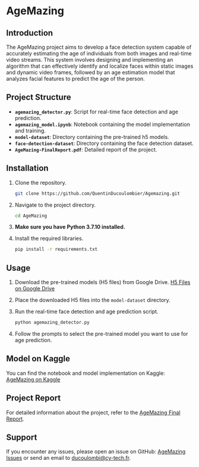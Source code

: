 # AgeMazing

## Introduction

The AgeMazing project aims to develop a face detection system capable of accurately estimating the age of individuals from both images and real-time video streams. This system involves designing and implementing an algorithm that can effectively identify and localize faces within static images and dynamic video frames, followed by an age estimation model that analyzes facial features to predict the age of the person.

## Project Structure

- **`agemazing_detector.py`**: Script for real-time face detection and age prediction.
- **`agemazing_model.ipynb`**: Notebook containing the model implementation and training.
- **`model-dataset`**: Directory containing the pre-trained h5 models.
- **`face-detection-dataset`**: Directory containing the face detection dataset.
- **`AgeMazing-FinalReport.pdf`**: Detailed report of the project.

## Installation

1. Clone the repository.

   ```bash
   git clone https://github.com/QuentinDucoulombier/Agemazing.git
   ```

2. Navigate to the project directory.

   ```bash
   cd AgeMazing
   ```

3. **Make sure you have Python 3.7.10 installed.**

4. Install the required libraries.

   ```bash
   pip install -r requirements.txt
   ```

## Usage

1. Download the pre-trained models (H5 files) from Google Drive.
   [H5 Files on Google Drive](https://drive.google.com/drive/folders/1ueZw08YBmm0tp6H1Qd5jPoHWJuRImIo3?usp=sharing)
2. Place the downloaded H5 files into the `model-dataset` directory.
3. Run the real-time face detection and age prediction script.

   ```bash
   python agemazing_detector.py
   ```

4. Follow the prompts to select the pre-trained model you want to use for age prediction.

## Model on Kaggle

You can find the notebook and model implementation on Kaggle:
[AgeMazing on Kaggle](https://www.kaggle.com/code/quentinducoulombier/agemazing-model)

## Project Report

For detailed information about the project, refer to the [AgeMazing Final Report](./assets/AgeMazing-FinalReport.pdf).

## Support

If you encounter any issues, please open an issue on GitHub: [AgeMazing Issues](https://github.com/QuentinDucoulombier/Agemazing/issues) or send an email to ducoulombi@cy-tech.fr.

